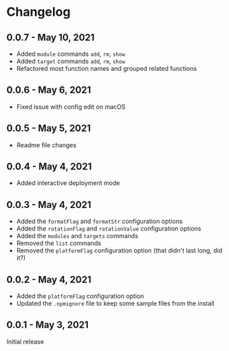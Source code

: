 # Changelog

## 0.0.7 - May 10, 2021

* Added `module` commands `add`, `rm`, `show`
* Added `target` commands `add`, `rm`, `show`
* Refactored most function names and grouped related functions

## 0.0.6 - May 6, 2021

* Fixed issue with config edit on macOS

## 0.0.5 - May 5, 2021

* Readme file changes

## 0.0.4 - May 4, 2021

* Added interactive deployment mode

## 0.0.3 - May 4, 2021

* Added the `formatFlag` and `formatStr` configuration options
* Added the `rotationFlag` and `rotationValue` configuration options
* Added the `modules` and `targets` commands
* Removed the `list` commands
* Removed the `platformFlag` configuration option (that didn't last long, did it?)

## 0.0.2 - May 4, 2021

* Added the `platformFlag` configuration option
* Updated the `.npmignore` file to keep some sample files from the install

## 0.0.1 - May 3, 2021

Initial release
